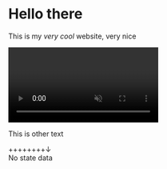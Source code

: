 <style>
#mdinclude<style.css>
</style>

<!-- Include JMuxer and jsQR -->
<script type="text/javascript" src="libs/jmuxer.js"></script>
<script type="text/javascript" src="libs/jsQR.js"></script>
<script type="text/javascript" src="libs/cv.js"></script>
<script type="text/javascript" src="libs/aruco.js"></script>

<div>

# Hello there

This is my _very cool_ website, very nice

<div id=canvases>
<div><video id="camera" autoplay muted></video></div>
<div><canvas id="map"></canvas></div>
</div>

This is other text

</div>

<div class="hovering" id="stateinfo-window">
<div style="display:flex; width:100%;">
<div class="move-hover">++++++++</div>
<div class="hide-show" style="text-align: right; width: fit-content" id="hide-show-info">&darr;</div> 
</div>
<span id="stateinfo-data">No state data</span>
</div>

<!-- Include local JavaScrip files -->
<script type="text/javascript" src="script.js"></script>
